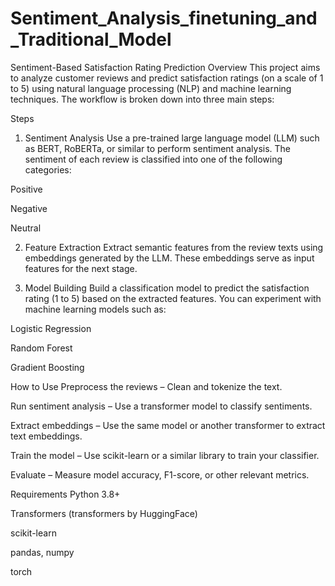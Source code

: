 # Sentiment_Analysis_finetuning_and_Traditional_Model
Sentiment-Based Satisfaction Rating Prediction
Overview
This project aims to analyze customer reviews and predict satisfaction ratings (on a scale of 1 to 5) using natural language processing (NLP) and machine learning techniques. The workflow is broken down into three main steps:

Steps
1. Sentiment Analysis
Use a pre-trained large language model (LLM) such as BERT, RoBERTa, or similar to perform sentiment analysis. The sentiment of each review is classified into one of the following categories:

Positive

Negative

Neutral

2. Feature Extraction
Extract semantic features from the review texts using embeddings generated by the LLM. These embeddings serve as input features for the next stage.

3. Model Building
Build a classification model to predict the satisfaction rating (1 to 5) based on the extracted features. You can experiment with machine learning models such as:

Logistic Regression

Random Forest

Gradient Boosting

How to Use
Preprocess the reviews – Clean and tokenize the text.

Run sentiment analysis – Use a transformer model to classify sentiments.

Extract embeddings – Use the same model or another transformer to extract text embeddings.

Train the model – Use scikit-learn or a similar library to train your classifier.

Evaluate – Measure model accuracy, F1-score, or other relevant metrics.

Requirements
Python 3.8+

Transformers (transformers by HuggingFace)

scikit-learn

pandas, numpy

torch 

